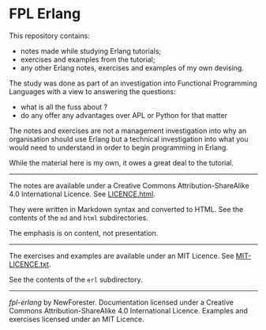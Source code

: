 <!-- fpl-erlang by NewForester:  notes and examples of Erlang -->

# FPL Erlang

This repository contains:

  * notes made while studying Erlang tutorials;
  * exercises and examples from the tutorial;
  * any other Erlang notes, exercises and examples of my own devising.

The study was done as part of an investigation into Functional Programming Languages with a view to answering the questions:

  * what is all the fuss about ?
  * do any offer any advantages over APL or Python for that matter

The notes and exercises are not a management investigation into why an organisation should use Erlang
but a technical investigation into what you would need to understand in order to begin programming in Erlang.

While the material here is my own, it owes a great deal to the tutorial.

---

The notes are available under a Creative Commons Attribution-ShareAlike 4.0 International Licence.
See [LICENCE.html](LICENCE.html).

They were written in Markdown syntax and converted to HTML.
See the contents of the `md` and `html` subdirectories.

The emphasis is on content, not presentation.

---

The exercises and examples are available under an MIT Licence.
See [MIT-LICENCE.txt](MIT-LICENCE.txt).

See the contents of the `erl` subdirectory.

---

*fpl-erlang* by NewForester.
Documentation licensed under a Creative Commons Attribution-ShareAlike 4.0 International Licence.
Examples and exercises licensed under an MIT Licence.

<!-- EOF -->
